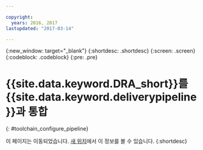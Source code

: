 ```yaml
---

copyright:
  years: 2016, 2017
lastupdated: "2017-03-14"

---
```


{:new_window: target="_blank"}
{:shortdesc: .shortdesc}
{:screen: .screen}
{:codeblock: .codeblock}
{:pre: .pre}

# {{site.data.keyword.DRA_short}}를 {{site.data.keyword.deliverypipeline}}과 통합
{: #toolchain_configure_pipeline}

이 페이지는 이동되었습니다. [새 위치](/docs/services/DevOpsInsights/insights_risk.html#configuration)에서 이 정보를 볼 수 있습니다.
{:shortdesc}

